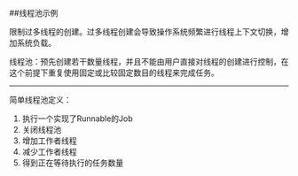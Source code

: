 ##线程池示例

限制过多线程的创建。过多线程创建会导致操作系统频繁进行线程上下文切换，增加系统负载。

线程池：预先创建若干数量线程，并且不能由用户直接对线程的创建进行控制，在这个前提下重复使用固定或比较固定数目的线程来完成任务。
***
简单线程池定义：
1. 执行一个实现了Runnable的Job
2. 关闭线程池
3. 增加工作者线程
4. 减少工作者线程
5. 得到正在等待执行的任务数量